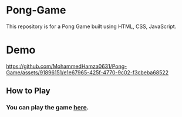 # Pong-Game
 This repository is for a Pong Game built using HTML, CSS, JavaScript.

 # Demo



https://github.com/MohammedHamza0631/Pong-Game/assets/91896151/e1e67965-425f-4770-9c02-f3cbeba68522






 ## How to Play
 ### You can play the game [here](https://mohammedhamza0631.github.io/Pong-Game/).
